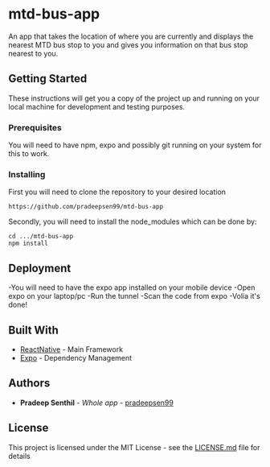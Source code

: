 # mtd-bus-app

An app that takes the location of where you are currently and displays the nearest MTD bus stop to you and gives you information on that bus stop nearest to you.

## Getting Started

These instructions will get you a copy of the project up and running on your local machine for development and testing purposes. 

### Prerequisites

You will need to have npm, expo and possibly git running on your system for this to work.

### Installing

First you will need to clone the repository to your desired location

```
https://github.com/pradeepsen99/mtd-bus-app
```

Secondly, you will need to install the node_modules which can be done by:

```
cd .../mtd-bus-app
npm install
```

## Deployment

-You will need to have the expo app installed on your mobile device
-Open expo on your laptop/pc
-Run the tunnel
-Scan the code from expo 
-Volia it's done!

## Built With

* [ReactNative](https://github.com/facebook/react-native) - Main Framework
* [Expo](https://docs.expo.io/versions/latest/index.html) - Dependency Management

## Authors

* **Pradeep Senthil** - *Whole app* - [pradeepsen99](https://github.com/pradeepsen99)

## License

This project is licensed under the MIT License - see the [LICENSE.md](LICENSE.md) file for details